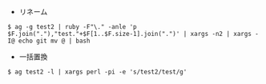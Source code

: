 - リネーム

```
$ ag -g test2 | ruby -F"\." -anle 'p $F.join("."),"test."+$F[1..$F.size-1].join(".")' | xargs -n2 | xargs -I@ echo git mv @ | bash
```

- 一括置換

```
$ ag test2 -l | xargs perl -pi -e 's/test2/test/g'
```

